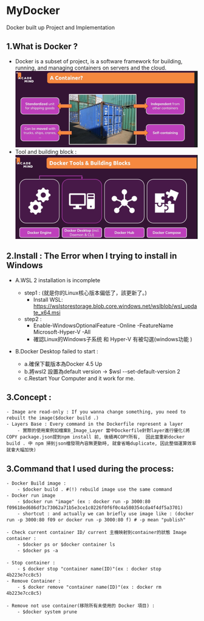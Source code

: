 # MyDocker
Docker built up Project and Implementation

## 1.What is Docker ?
- Docker is a subset of project, is a software framework for building, running, and managing containers on servers and the cloud.<br>
 ![image](data/img/container.png)
- Tool and building block :<br>
 ![image](data/img/Docker_Tool.png)


## 2.Install : The Error when I trying to install in Windows

- A.WSL 2 installation is incomplete
    - step1 : (就是你的Linux核心版本偏低了，該更新了。)
        - Install WSL: https://wslstorestorage.blob.core.windows.net/wslblob/wsl_update_x64.msi
    - step2 : 
        - Enable-WindowsOptionalFeature -Online -FeatureName Microsoft-Hyper-V -All 
        - 確認Linux的Windows子系统 和 Hyper-V 有被勾選(windows功能 )

- B.Docker Desktop failed to start : 
    - a.確保下載版本為Docker 4.5 Up
    - b.將wsl2 設置為default version -> $wsl --set-default-version 2
    - c.Restart Your Computer
    and it work for me.

## 3.Concept : 
    - Image are read-only : If you wanna change something, you need to rebuilt the image($docker build .)  
    - Layers Base : Every command in the Dockerfile represent a layer
        - 實際的使用案例如檔案B_Image_Layer 當中Dockerfile針對layer進行優化(將COPY package.json提到npm install 前, 後續再COPY所有,  因此當重新docker build . 中 npm 掃到json檔發現內容無更動時, 就會省略duplicate, 因此整個運算效率就會大幅加快)

## 3.Command that I used during the process:
    - Docker Build image : 
        - $docker build . #(!) rebuild image use the same command
    - Docker run image 
        - $docker run "image" (ex : docker run -p 3000:80 f09618ed686df3c73062a71b5e3ce1c0226f0f6f0c4a580354cda4f4df5a3701)
        - shortcut : and actually we can briefly use image like : (docker run -p 3000:80 f09 or docker run -p 3000:80 f) # -p mean "publish"

    - Check current container ID/ current 主機映射到container的狀態 Image container : 
        - $docker ps or $docker container ls
        - $docker ps -a 

    - Stop container : 
        - $ docker stop "container name(ID)"(ex : docker stop 4b223e7cc8c5)
    - Remove Container : 
        - $ docker remove "container name(ID)"(ex : docker rm 4b223e7cc8c5)

    - Remove not use container(移除所有未使用的 Docker 項目) : 
        - $docker system prune